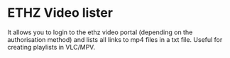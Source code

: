# ETHZ Video lister
It allows you to login to the ethz video portal (depending on the authorisation method) and lists all links to mp4 files in a txt file. Useful for creating playlists in VLC/MPV.